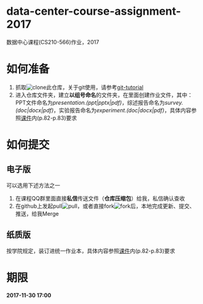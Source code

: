 # data-center-course-assignment-2017

数据中心课程(CS210-566)作业，2017

# 如何准备

1. 抓取![clone](https://github.com/cs-course/data-center-course-assignment-2017/blob/master/clone.png?raw=true)此仓库，关于git使用，请参考[git-tutorial](https://github.com/cs-course/git-tutorial)
2. 进入仓库文件夹，建立**以组号命名**的文件夹，在里面创建作业文件，其中：PPT文件命名为*presentation.(ppt|pptx|pdf)*，综述报告命名为*survey.(doc|docx|pdf)*，实验报告命名为*experiment.(doc|docx|pdf)*，具体内容参照[课件](https://github.com/cs-course/data-center-course/blob/master/data-center-2017-c07.pptx?raw=true)内(p.82-p.83)要求

# 如何提交

## 电子版

可以选用下述方法之一

1. 在课程QQ群里面直接**私信**传送文件（**仓库压缩包**）给我，私信确认查收
2. 在github上发起pull![pull](https://github.com/cs-course/data-center-course-assignment-2017/blob/master/pull-request.png?raw=true)，或者直接fork![fork](https://github.com/cs-course/data-center-course-assignment-2017/blob/master/fork.png?raw=true)后，本地完成更新、提交、推送，给我Merge

## 纸质版

按学院规定，装订进统一作业本，具体内容参照[课件](https://github.com/cs-course/data-center-course/blob/master/data-center-2017-c07.pptx?raw=true)内(p.82-p.83)要求

# 期限

**2017-11-30 17:00**

